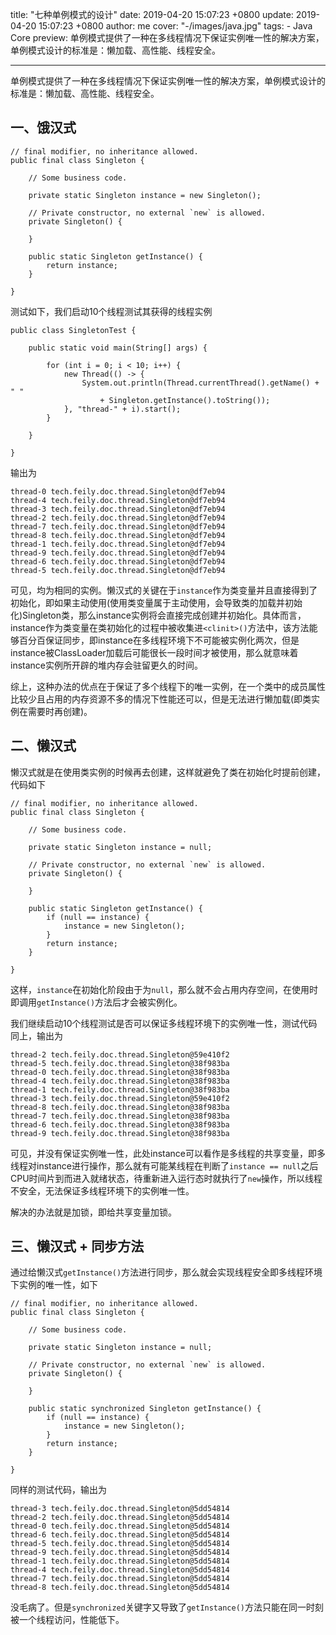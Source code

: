 title: "七种单例模式的设计"
date: 2019-04-20 15:07:23 +0800
update: 2019-04-20 15:07:23 +0800
author: me
cover: "-/images/java.jpg"
tags:
    - Java Core
preview: 单例模式提供了一种在多线程情况下保证实例唯一性的解决方案，单例模式设计的标准是：懒加载、高性能、线程安全。

---

单例模式提供了一种在多线程情况下保证实例唯一性的解决方案，单例模式设计的标准是：懒加载、高性能、线程安全。

## 一、饿汉式

```
// final modifier, no inheritance allowed.
public final class Singleton {

    // Some business code.
    
    private static Singleton instance = new Singleton();
    
    // Private constructor, no external `new` is allowed.
    private Singleton() {
        
    }
    
    public static Singleton getInstance() {
        return instance;
    }
    
}
```

测试如下，我们启动10个线程测试其获得的线程实例

```
public class SingletonTest {

    public static void main(String[] args) {
        
        for (int i = 0; i < 10; i++) {
            new Thread(() -> {
                System.out.println(Thread.currentThread().getName() + " "
                    + Singleton.getInstance().toString());
            }, "thread-" + i).start();
        }
        
    }

}
```

输出为

```
thread-0 tech.feily.doc.thread.Singleton@df7eb94
thread-4 tech.feily.doc.thread.Singleton@df7eb94
thread-3 tech.feily.doc.thread.Singleton@df7eb94
thread-2 tech.feily.doc.thread.Singleton@df7eb94
thread-7 tech.feily.doc.thread.Singleton@df7eb94
thread-8 tech.feily.doc.thread.Singleton@df7eb94
thread-1 tech.feily.doc.thread.Singleton@df7eb94
thread-9 tech.feily.doc.thread.Singleton@df7eb94
thread-6 tech.feily.doc.thread.Singleton@df7eb94
thread-5 tech.feily.doc.thread.Singleton@df7eb94
```

可见，均为相同的实例。懒汉式的关键在于`instance`作为类变量并且直接得到了初始化，即如果主动使用(使用类变量属于主动使用，会导致类的加载并初始化)Singleton类，那么instance实例将会直接完成创建并初始化。具体而言，instance作为类变量在类初始化的过程中被收集进`<clinit>()`方法中，该方法能够百分百保证同步，即instance在多线程环境下不可能被实例化两次，但是instance被ClassLoader加载后可能很长一段时间才被使用，那么就意味着instance实例所开辟的堆内存会驻留更久的时间。

综上，这种办法的优点在于保证了多个线程下的唯一实例，在一个类中的成员属性比较少且占用的内存资源不多的情况下性能还可以，但是无法进行懒加载(即类实例在需要时再创建)。

## 二、懒汉式

懒汉式就是在使用类实例的时候再去创建，这样就避免了类在初始化时提前创建，代码如下

```
// final modifier, no inheritance allowed.
public final class Singleton {

    // Some business code.
    
    private static Singleton instance = null;
    
    // Private constructor, no external `new` is allowed.
    private Singleton() {
        
    }
    
    public static Singleton getInstance() {
        if (null == instance) {
            instance = new Singleton();
        }
        return instance;
    }
    
}
```

这样，`instance`在初始化阶段由于为`null`，那么就不会占用内存空间，在使用时即调用`getInstance()`方法后才会被实例化。

我们继续启动10个线程测试是否可以保证多线程环境下的实例唯一性，测试代码同上，输出为

```
thread-2 tech.feily.doc.thread.Singleton@59e410f2
thread-5 tech.feily.doc.thread.Singleton@38f983ba
thread-0 tech.feily.doc.thread.Singleton@38f983ba
thread-4 tech.feily.doc.thread.Singleton@38f983ba
thread-1 tech.feily.doc.thread.Singleton@38f983ba
thread-3 tech.feily.doc.thread.Singleton@59e410f2
thread-8 tech.feily.doc.thread.Singleton@38f983ba
thread-7 tech.feily.doc.thread.Singleton@38f983ba
thread-6 tech.feily.doc.thread.Singleton@38f983ba
thread-9 tech.feily.doc.thread.Singleton@38f983ba
```

可见，并没有保证实例唯一性，此处instance可以看作是多线程的共享变量，即多线程对instance进行操作，那么就有可能某线程在判断了`instance == null`之后CPU时间片到而进入就绪状态，待重新进入运行态时就执行了`new`操作，所以线程不安全，无法保证多线程环境下的实例唯一性。

解决的办法就是加锁，即给共享变量加锁。

## 三、懒汉式 + 同步方法

通过给懒汉式`getInstance()`方法进行同步，那么就会实现线程安全即多线程环境下实例的唯一性，如下

```
// final modifier, no inheritance allowed.
public final class Singleton {

    // Some business code.
    
    private static Singleton instance = null;
    
    // Private constructor, no external `new` is allowed.
    private Singleton() {
        
    }
    
    public static synchronized Singleton getInstance() {
        if (null == instance) {
            instance = new Singleton();
        }
        return instance;
    }
    
}
```

同样的测试代码，输出为

```
thread-3 tech.feily.doc.thread.Singleton@5dd54814
thread-2 tech.feily.doc.thread.Singleton@5dd54814
thread-0 tech.feily.doc.thread.Singleton@5dd54814
thread-6 tech.feily.doc.thread.Singleton@5dd54814
thread-5 tech.feily.doc.thread.Singleton@5dd54814
thread-9 tech.feily.doc.thread.Singleton@5dd54814
thread-1 tech.feily.doc.thread.Singleton@5dd54814
thread-4 tech.feily.doc.thread.Singleton@5dd54814
thread-7 tech.feily.doc.thread.Singleton@5dd54814
thread-8 tech.feily.doc.thread.Singleton@5dd54814
```

没毛病了。但是`synchronized`关键字又导致了`getInstance()`方法只能在同一时刻被一个线程访问，性能低下。